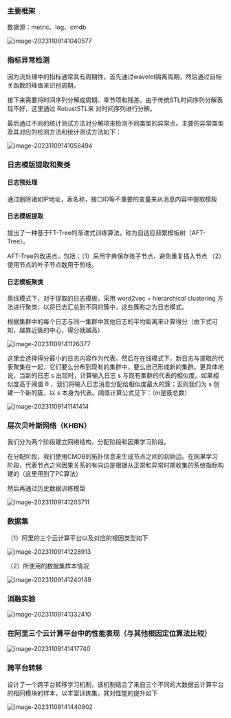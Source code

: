### **主要框架**

数据源：metric、log、cmdb

![image-20231109141040577](https://gitee.com/mianmann/drawing-bed-warehouse/raw/master/img/image-20231109141040577.png)

### 指标异常检测

因为流处理中的指标通常具有周期性，首先通过wavelet隔离周期，然后通过自相关函数的峰值来识别周期。

接下来需要将时间序列分解成周期、季节项和残差。由于传统STL时间序列分解表现不好，这里通过 RobustSTL来 对时间序列进行分解。

最后通过不同的统计测试方法对分解项来检测不同类型的异常点。主要的异常类型及其对应的检测方法和统计测试方法如下：

![image-20231109141058494](https://gitee.com/mianmann/drawing-bed-warehouse/raw/master/img/image-20231109141058494.png)

### 日志模版提取和聚类

#### 日志预处理

通过删除诸如IP地址，表名称，接口ID等不重要的变量来从消息内容中提取模板

#### 日志模板提取

提出了一种基于FT-Tree的渐进式训练算法，称为自适应频繁模板树（AFT-Tree）。

AFT-Tree的改进点，包括：（1）采用字典保存孩子节点，避免重复插入节点 （2）使用节点的叶子节点数用于剪枝。

#### 日志模板聚类

离线模式下，对于提取的日志模板，采用 word2vec + hierarchical clustering 方法进行聚类，以将日志汇总到不同的簇中，这些簇称之为日志模式。

根据集群中的每个日志与同一集群中其他日志的平均距离来计算得分（由下式可知，越靠近簇的中心，得分就越高）

![image-20231109141126377](https://gitee.com/mianmann/drawing-bed-warehouse/raw/master/img/image-20231109141126377.png)

这里会选择得分最小的日志内容作为代表。然后在在线模式下，新日志与提取的代表聚集在一起，它们要么分布到现有的集群中，要么自己形成新的集群。更具体地说，当新的日志 s 出现时，计算输入日志 s 与现有集群的代表的相似度。如果相似度高于阈值 θ ，我们将输入日志消息分配给相似度最大的簇；否则我们为 s 创建一个新的簇，以 s 本身为代表。阈值计算公式见下：（m是簇总数）

![image-20231109141141414](https://gitee.com/mianmann/drawing-bed-warehouse/raw/master/img/image-20231109141141414.png)

### 层次贝叶斯网络（KHBN）

我们分为两个阶段建立网络结构，分配阶段和因果学习阶段。

在分配阶段，我们使用CMDB的拓扑信息来生成节点之间的初始边。在因果学习阶段，代表节点之间因果关系的有向边是根据从正常和异常时期收集的系统指标构建的（这里用到了PC算法）

然后再通过历史数据训练模型

![image-20231109141203711](https://gitee.com/mianmann/drawing-bed-warehouse/raw/master/img/image-20231109141203711.png)

### 数据集

（1）阿里的三个云计算平台以及对应的根因类型如下

![image-20231109141228913](https://gitee.com/mianmann/drawing-bed-warehouse/raw/master/img/image-20231109141228913.png)

（2）所使用的数据集样本情况

![image-20231109141240149](https://gitee.com/mianmann/drawing-bed-warehouse/raw/master/img/image-20231109141240149.png)

### 消融实验

![image-20231109141332410](https://gitee.com/mianmann/drawing-bed-warehouse/raw/master/img/image-20231109141332410.png)

### 在阿里三个云计算平台中的性能表现（与其他根因定位算法比较）

![image-20231109141417740](https://gitee.com/mianmann/drawing-bed-warehouse/raw/master/img/image-20231109141417740.png)

### 跨平台转移

设计了一个跨平台转移学习机制，该机制结合了来自三个不同的大数据云计算平台的相同模块的样本，以丰富训练集，其对性能的提升如下

![image-20231109141440902](https://gitee.com/mianmann/drawing-bed-warehouse/raw/master/img/image-20231109141440902.png)